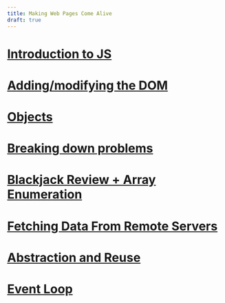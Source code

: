 ```yaml
---
title: Making Web Pages Come Alive
draft: true
---
```


# [Introduction to JS](../lectures/introduction-to-js)

# [Adding/modifying the DOM](../lectures/modify-the-dom)

# [Objects](../lectures/objects)

# [Breaking down problems](../lectures/breaking-down-problems)

# [Blackjack Review + Array Enumeration](../lectures/enumeration)

# [Fetching Data From Remote Servers](../lectures/fetching-data)

# [Abstraction and Reuse](../lectures/abstraction-and-reuse)

# [Event Loop](../lectures/event-loop)
